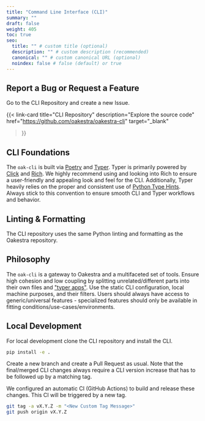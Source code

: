 ```yaml
---
title: "Command Line Interface (CLI)"
summary: ""
draft: false
weight: 405
toc: true
seo:
  title: "" # custom title (optional)
  description: "" # custom description (recommended)
  canonical: "" # custom canonical URL (optional)
  noindex: false # false (default) or true
---
```


## Report a Bug or Request a Feature

Go to the CLI Repository and create a new Issue.

{{< link-card
  title="CLI Repository"
  description="Explore the source code"
  href="https://github.com/oakestra/oakestra-cli"
  target="_blank"
>}}


## CLI Foundations
The `oak-cli` is built via [Poetry](https://python-poetry.org/) and [Typer](https://typer.tiangolo.com/).
Typer is primarily powered by [Click](https://github.com/pallets/click) and [Rich](https://github.com/Textualize/rich).
We highly recommend using and looking into Rich to ensure a user-friendly and appealing look and feel for the CLI.
Additionally, Typer heavily relies on the proper and consistent use of [Python Type Hints](https://docs.python.org/3/library/typing.html).
Always stick to this convention to ensure smooth CLI and Typer workflows and behavior.

## Linting & Formatting
The CLI repository uses the same Python linting and formatting as the Oakestra repository.

## Philosophy
The `oak-cli` is a gateway to Oakestra and a multifaceted set of tools.
Ensure high cohesion and low coupling by splitting unrelated/different parts into their own files and ["typer apps"](https://typer.tiangolo.com/tutorial/subcommands/add-typer/).
Use the static CLI configuration, local machine purposes, and their filters.
Users should always have access to generic/universal features - specialized features should only be available in fitting conditions/use-cases/environments.

## Local Development
For local development clone the CLI repository and install the CLI.
```bash {title="Example Command"}
pip install -e .
```
Create a new branch and create a Pull Request as usual.
Note that the final/merged CLI changes always require a CLI version increase that has to be followed up by a matching tag.

We configured an automatic CI (GitHub Actions) to build and release these changes.
This CI will be triggered by a new tag.
```bash {title="Example Commands"}
git tag -a vX.Y.Z -m "<New Custom Tag Message>"
git push origin vX.Y.Z
```
